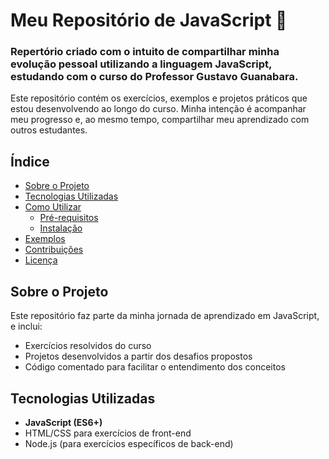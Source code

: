 # Meu Repositório de JavaScript 🚀

### Repertório criado com o intuito de compartilhar minha evolução pessoal utilizando a linguagem **JavaScript**, estudando com o curso do Professor Gustavo Guanabara.

Este repositório contém os exercícios, exemplos e projetos práticos que estou desenvolvendo ao longo do curso. Minha intenção é acompanhar meu progresso e, ao mesmo tempo, compartilhar meu aprendizado com outros estudantes.

## Índice

- [Sobre o Projeto](#sobre-o-projeto)
- [Tecnologias Utilizadas](#tecnologias-utilizadas)
- [Como Utilizar](#como-utilizar)
  - [Pré-requisitos](#pré-requisitos)
  - [Instalação](#instalação)
- [Exemplos](#exemplos)
- [Contribuições](#contribuições)
- [Licença](#licença)

## Sobre o Projeto

Este repositório faz parte da minha jornada de aprendizado em JavaScript, e inclui:

- Exercícios resolvidos do curso
- Projetos desenvolvidos a partir dos desafios propostos
- Código comentado para facilitar o entendimento dos conceitos

## Tecnologias Utilizadas

- **JavaScript (ES6+)**
- HTML/CSS para exercícios de front-end
- Node.js (para exercícios específicos de back-end)

